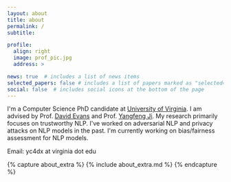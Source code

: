 ```yaml
---
layout: about
title: about
permalink: /
subtitle:

profile:
  align: right
  image: prof_pic.jpg
  address: >

news: true  # includes a list of news items
selected_papers: false # includes a list of papers marked as "selected={true}"
social: false  # includes social icons at the bottom of the page
---
```


I'm a Computer Science PhD candidate at [University of Virginia](http://www.virginia.edu/).  I am advised by Prof. [David Evans](http://www.cs.virginia.edu/~evans/) and Prof. [Yangfeng Ji](http://yangfengji.net).  My research primarily focuses on trustworthy NLP. I've worked on adversarial NLP and privacy attacks on NLP models in the past. I'm currently working on bias/fairness assessment for NLP models.

Email: yc4dx at virginia dot edu

{% capture about_extra %}
{% include about_extra.md %}
{% endcapture %}
